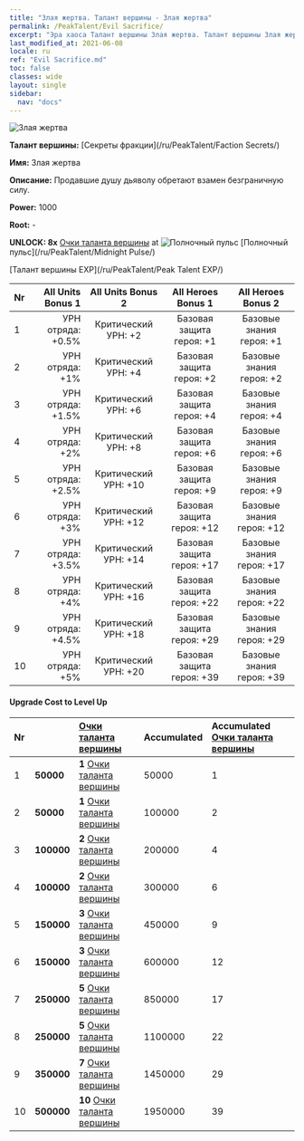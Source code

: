 ```yaml
---
title: "Злая жертва. Талант вершины - Злая жертва"
permalink: /PeakTalent/Evil Sacrifice/
excerpt: "Эра хаоса Талант вершины Злая жертва. Талант вершины Злая жертва. Злая жертва"
last_modified_at: 2021-06-08
locale: ru
ref: "Evil Sacrifice.md"
toc: false
classes: wide
layout: single
sidebar:
  nav: "docs"
---
```


  ![Злая жертва](/images/pt/talent_3011.png)

  **Талант вершины:** [Секреты фракции](/ru/PeakTalent/Faction Secrets/)

  **Имя:** Злая жертва

  **Описание:** Продавшие душу дьяволу обретают взамен безграничную силу.

  **Power:** 1000

  **Root:** -

  **UNLOCK: 8x** [Очки таланта вершины](/ItemsRU/con_934/) at ![Полночный пульс](/images/pt/talent_3009.png) [Полночный пульс](/ru/PeakTalent/Midnight Pulse/)

  [Талант вершины EXP](/ru/PeakTalent/Peak Talent EXP/)

  | Nr | All Units Bonus 1 | All Units Bonus 2 | All Heroes Bonus 1 | All Heroes Bonus 2 |
  |:---|--------------:|:-------------:|:-------------:|:-------------:|
  | 1 | УРН отряда: +0.5% | Критический УРН: +2 | Базовая защита героя: +1 | Базовые знания героя: +1 |
  | 2 | УРН отряда: +1% | Критический УРН: +4 | Базовая защита героя: +2 | Базовые знания героя: +2 |
  | 3 | УРН отряда: +1.5% | Критический УРН: +6 | Базовая защита героя: +4 | Базовые знания героя: +4 |
  | 4 | УРН отряда: +2% | Критический УРН: +8 | Базовая защита героя: +6 | Базовые знания героя: +6 |
  | 5 | УРН отряда: +2.5% | Критический УРН: +10 | Базовая защита героя: +9 | Базовые знания героя: +9 |
  | 6 | УРН отряда: +3% | Критический УРН: +12 | Базовая защита героя: +12 | Базовые знания героя: +12 |
  | 7 | УРН отряда: +3.5% | Критический УРН: +14 | Базовая защита героя: +17 | Базовые знания героя: +17 |
  | 8 | УРН отряда: +4% | Критический УРН: +16 | Базовая защита героя: +22 | Базовые знания героя: +22 |
  | 9 | УРН отряда: +4.5% | Критический УРН: +18 | Базовая защита героя: +29 | Базовые знания героя: +29 |
  | 10 | УРН отряда: +5% | Критический УРН: +20 | Базовая защита героя: +39 | Базовые знания героя: +39 |


#### Upgrade Cost to Level Up

  | Nr | <i class="fas fa-coins"/> | [Очки таланта вершины](/ItemsRU/con_934/) | Accumulated <i class="fas fa-coins"/> | Accumulated [Очки таланта вершины](/ItemsRU/con_934/) |
  |:---|:--------------|:-------------|:-------------|:-------------|
  | 1 | **50000** | **1** [Очки таланта вершины](/ItemsRU/con_934/) | 50000 | 1 |
  | 2 | **50000** | **1** [Очки таланта вершины](/ItemsRU/con_934/) | 100000 | 2 |
  | 3 | **100000** | **2** [Очки таланта вершины](/ItemsRU/con_934/) | 200000 | 4 |
  | 4 | **100000** | **2** [Очки таланта вершины](/ItemsRU/con_934/) | 300000 | 6 |
  | 5 | **150000** | **3** [Очки таланта вершины](/ItemsRU/con_934/) | 450000 | 9 |
  | 6 | **150000** | **3** [Очки таланта вершины](/ItemsRU/con_934/) | 600000 | 12 |
  | 7 | **250000** | **5** [Очки таланта вершины](/ItemsRU/con_934/) | 850000 | 17 |
  | 8 | **250000** | **5** [Очки таланта вершины](/ItemsRU/con_934/) | 1100000 | 22 |
  | 9 | **350000** | **7** [Очки таланта вершины](/ItemsRU/con_934/) | 1450000 | 29 |
  | 10 | **500000** | **10** [Очки таланта вершины](/ItemsRU/con_934/) | 1950000 | 39 |
